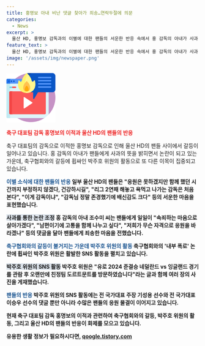 ```yaml
---
title: 홍명보 아내 비난 댓글 찾아가 죄송…연락두절에 의문
categories:
  - News
excerpt: >
  울산 HD, 홍명보 감독과의 이별에 대한 팬들의 서운한 반응 속에서 홍 감독의 아내가 사과 댓글을 달며 논란 - 울산 HD가 홍 감독과의 이별을 공식 선언한 가운데, 팬들의 분노에 홍 감독의 아내가 사과 댓글을 통해 논란이 빚어지고 있습니다. 반응은 엇갈리지만, 이에 따른 홍 감독의 아내의 행동이 관심을 끌고 있습니다.
feature_text: >
  울산 HD, 홍명보 감독과의 이별에 대한 팬들의 서운한 반응 속에서 홍 감독의 아내가 사과 댓글을 달며 논란 - 울산 HD가 홍 감독과의 이별을 공식 선언한 가운데, 팬들의 분노에 홍 감독의 아내가 사과 댓글을 통해 논란이 빚어지고 있습니다. 반응은 엇갈리지만, 이에 따른 홍 감독의 아내의 행동이 관심을 끌고 있습니다.
image: '/assets/img/newspaper.png'
---
```


<p><img src="/assets/img/news.png" alt="rentncar 속보" /></p>

<p><b><span style="color: #ee2323;">축구 대표팀 감독 홍명보의 이적과 울산 HD의 팬들의 반응</span></b></p>

<p>축구 대표팀의 감독으로 이적한 홍명보 감독으로 인해 울산 HD의 팬들 사이에서 갈등이 일어나고 있습니다. 홍 감독의 아내가 팬들에게 사과의 뜻을 밝히면서 논란이 되고 있는 가운데, 축구협회와의 갈등에 휩싸인 박주호 위원의 활동으로 또 다른 이목이 집중되고 있습니다.</p>

<p><b><span style="color: #1a5490;">이별 소식에 대한 팬들의 반응</span><b>
일부 울산 HD의 팬들은 "응원은 못하겠지만 함께 했던 시간까지 부정하지 않겠다, 건강하시길", "리그 2연패 해놓고 욕먹고 나가는 감독은 처음 본다", "이게 감독이냐", "감독님 정말 존경했기에 배신감도 크다" 등의 서운한 마음을 표현했습니다. </p>

<p><b><span style="background-color: #21538527;">사과를 통한 논란 조정</span></b>
홍 감독의 아내 조수미 씨는 팬들에게 일일이 "속죄하는 마음으로 살아가겠다", "남편이기에 고통을 함께 나누고 싶다", "저희가 무슨 자격으로 응원을 바라겠나" 등의 댓글을 달아 팬들에게 죄송한 마음을 전했습니다.</p>

<p><b><span style="color: #1a5490;">축구협회와의 갈등이 불거지는 가운데 박주호 위원의 활동</span><b>
축구협회와의 '내부 폭로' 논란에 휩싸인 박주호 위원은 활발한 SNS 활동을 펼치고 있습니다. </p>

<p><b><span style="background-color: #21538527;">박주호 위원의 SNS 활동</span></b>
박주호 위원은 "유로 2024 준결승 네덜란드 vs 잉글랜드 경기를 관람 후 오랜만에 친정팀 도르트문트를 방문하였습니다"라는 글과 함께 여러 장의 사진을 게재했습니다.</p>

<p><b><span style="color: #1a5490;">팬들의 반응</span><b>
박주호 위원의 SNS 활동에는 전 국가대표 주장 기성용 선수와 전 국가대표 이승우 선수의 댓글 뿐만 아니라 수많은 팬들의 응원 물결이 이어지고 있습니다.</p>

<p>현재 축구 대표팀 감독 홍명보의 이적과 관련하여 축구협회와의 갈등, 박주호 위원의 활동, 그리고 울산 HD의 팬들의 반응이 화제를 모으고 있습니다.</p>
유용한 생활 정보가 필요하시다면, <a href="https://qoogle.tistory.com" rel="dofollow">qoogle.tistory.com</a>


